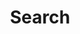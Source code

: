 ---
title: "Search"
layout: "search"
url: "/search"
summary: "search"
placeholder: "placeholder text in search input box"
---